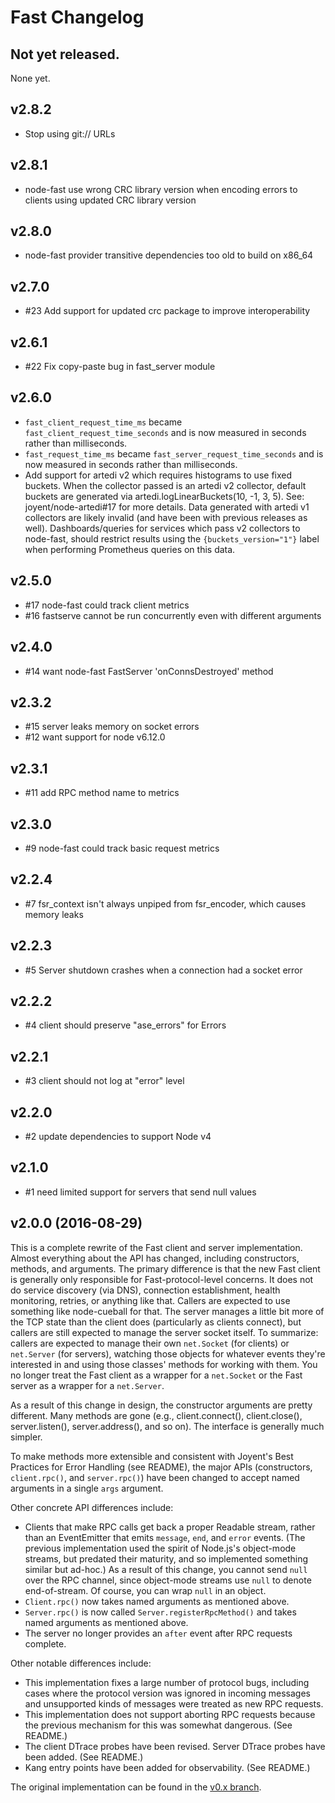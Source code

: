 # Fast Changelog

## Not yet released.

None yet.

## v2.8.2

* Stop using git:// URLs

## v2.8.1

* node-fast use wrong CRC library version when encoding errors to clients using
  updated CRC library version

## v2.8.0

 * node-fast provider transitive dependencies too old to build on x86_64

## v2.7.0

* #23 Add support for updated crc package to improve interoperability

## v2.6.1

* #22 Fix copy-paste bug in fast_server module

## v2.6.0

* `fast_client_request_time_ms` became `fast_client_request_time_seconds` and is
  now measured in seconds rather than milliseconds.
* `fast_request_time_ms` became `fast_server_request_time_seconds` and is
  now measured in seconds rather than milliseconds.
* Add support for artedi v2 which requires histograms to use fixed buckets.
  When the collector passed is an artedi v2 collector, default buckets are
  generated via artedi.logLinearBuckets(10, -1, 3, 5). See: joyent/node-artedi#17
  for more details. Data generated with artedi v1 collectors are likely
  invalid (and have been with previous releases as well). Dashboards/queries for
  services which pass v2 collectors to node-fast, should restrict results using
  the `{buckets_version="1"}` label when performing Prometheus queries on this
  data.

## v2.5.0

* #17 node-fast could track client metrics
* #16 fastserve cannot be run concurrently even with different arguments

## v2.4.0

* #14 want node-fast FastServer 'onConnsDestroyed' method

## v2.3.2

* #15 server leaks memory on socket errors
* #12 want support for node v6.12.0

## v2.3.1

* #11 add RPC method name to metrics

## v2.3.0

* #9 node-fast could track basic request metrics

## v2.2.4

* #7 fsr_context isn't always unpiped from fsr_encoder, which causes memory leaks

## v2.2.3

* #5 Server shutdown crashes when a connection had a socket error

## v2.2.2

* #4 client should preserve "ase\_errors" for Errors

## v2.2.1

* #3 client should not log at "error" level

## v2.2.0

* #2 update dependencies to support Node v4

## v2.1.0

* #1 need limited support for servers that send null values

## v2.0.0 (2016-08-29)

This is a complete rewrite of the Fast client and server implementation.  Almost
everything about the API has changed, including constructors, methods, and
arguments.  The primary difference is that the new Fast client is generally only
responsible for Fast-protocol-level concerns.  It does not do service discovery
(via DNS), connection establishment, health monitoring, retries, or anything
like that.  Callers are expected to use something like node-cueball for that.
The server manages a little bit more of the TCP state than the client does
(particularly as clients connect), but callers are still expected to manage the
server socket itself.  To summarize: callers are expected to manage their own
`net.Socket` (for clients) or `net.Server` (for servers), watching those objects
for whatever events they're interested in and using those classes' methods for
working with them.  You no longer treat the Fast client as a wrapper for a
`net.Socket` or the Fast server as a wrapper for a `net.Server`.

As a result of this change in design, the constructor arguments are pretty
different.  Many methods are gone (e.g., client.connect(), client.close(),
server.listen(), server.address(), and so on).  The interface is generally much
simpler.

To make methods more extensible and consistent with Joyent's Best Practices for
Error Handling (see README), the major APIs (constructors, `client.rpc()`, and
`server.rpc()`) have been changed to accept named arguments in a single `args`
argument.

Other concrete API differences include:

* Clients that make RPC calls get back a proper Readable stream, rather than an
  EventEmitter that emits `message`, `end`, and `error` events.  (The previous
  implementation used the spirit of Node.js's object-mode streams, but predated
  their maturity, and so implemented something similar but ad-hoc.) As a result
  of this change, you cannot send `null` over the RPC channel, since object-mode
  streams use `null` to denote end-of-stream.  Of course, you can wrap `null` in
  an object.
* `Client.rpc()` now takes named arguments as mentioned above.
* `Server.rpc()` is now called `Server.registerRpcMethod()` and takes named
  arguments as mentioned above.
* The server no longer provides an `after` event after RPC requests complete.

Other notable differences include:

* This implementation fixes a large number of protocol bugs, including cases
  where the protocol version was ignored in incoming messages and unsupported
  kinds of messages were treated as new RPC requests.
* This implementation does not support aborting RPC requests because the
  previous mechanism for this was somewhat dangerous.  (See README.)
* The client DTrace probes have been revised.  Server DTrace probes have been
  added.  (See README.)
* Kang entry points have been added for observability.  (See README.)

The original implementation can be found in the [v0.x
branch](https://github.com/joyent/node-fast/tree/fast-v0.x).
